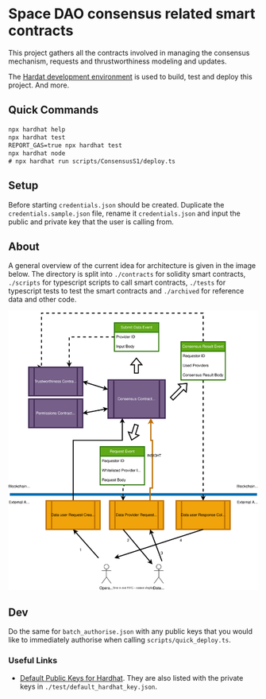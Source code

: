 # Space DAO consensus related smart contracts

This project gathers all the contracts involved in managing the consensus
mechanism, requests and thrustworthiness modeling and updates.

The [Hardat development environment](https://hardhat.org/) is used to build,
test and deploy this project. And more. 

## Quick Commands

```shell
npx hardhat help
npx hardhat test
REPORT_GAS=true npx hardhat test
npx hardhat node
# npx hardhat run scripts/ConsensusS1/deploy.ts
```

## Setup

Before starting `credentials.json` should be created. Duplicate the `credentials.sample.json` file, rename it `credentials.json` and input the public and private key that the user is calling from. 


## About

A general overview of the current idea for architecture is given in the image below. The directory is split into `./contracts` for solidity smart contracts, `./scripts` for typescript scripts to call smart contracts, `./tests` for typescript tests to test the smart contracts and `./archived` for reference data and other code.

![Contract Architecture Figure](./docs/spacedao_stm_architecture.svg "Current architecture")

## Dev

Do the same for `batch_authorise.json` with any public keys that you would like to immediately authorise when calling `scripts/quick_deploy.ts`.

### Useful Links

- [Default Public Keys for Hardhat](https://hardhat.org/hardhat-network/docs/reference#initial-state). They are also listed with the private keys in `./test/default_hardhat_key.json`.
